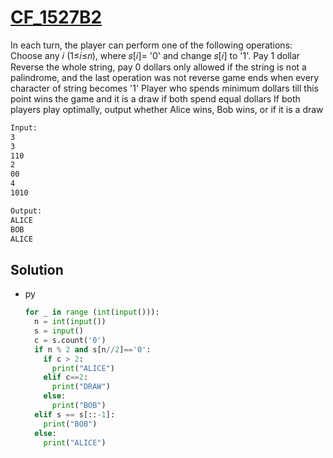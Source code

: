 # [CF_1527B2](https://codeforces.com/contest/1527/B2)

In each turn, the player can perform one of the following operations:
Choose any 𝑖 (1≤𝑖≤𝑛), where 𝑠[𝑖]= '0' and change 𝑠[𝑖] to '1'. Pay 1 dollar
Reverse the whole string, pay 0 dollars
  only allowed if the string is not a palindrome, and the last operation was not reverse
game ends when every character of string becomes '1'
Player who spends minimum dollars till this point wins the game and it is a draw if both spend equal dollars
If both players play optimally, output whether Alice wins, Bob wins, or if it is a draw

```txt
Input:
3
3
110
2
00
4
1010

Output:
ALICE
BOB
ALICE
```

## Solution

* py

  ```py
  for _ in range (int(input())):
    n = int(input())
    s = input()
    c = s.count('0')
    if n % 2 and s[n//2]=='0':
      if c > 2:
        print("ALICE")
      elif c==2:
        print("DRAW")
      else:
        print("BOB")
    elif s == s[::-1]:
      print("BOB")
    else:
      print("ALICE")
  ```
